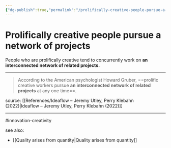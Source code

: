 ```yaml
---
{"dg-publish":true,"permalink":"/prolifically-creative-people-pursue-a-network-of-projects/"}
---
```



# Prolifically creative people pursue a network of projects

People who are prolifically creative tend to concurrently work on **an interconnected network of related projects.**

---

> According to the American psychologist Howard Gruber, ==prolific creative workers pursue **an interconnected network of related projects** at any one time==. 

source: [[References/Ideaflow – Jeremy Utley, Perry Klebahn (2022)\|Ideaflow – Jeremy Utley, Perry Klebahn (2022)]]

---
#innovation-creativity

see also:
- [[Quality arises from quantity\|Quality arises from quantity]]